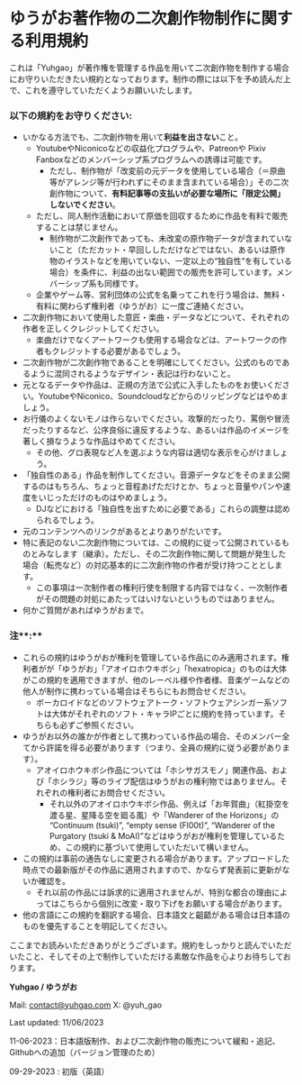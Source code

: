# ゆうがお著作物の二次創作物制作に関する利用規約

これは「Yuhgao」が著作権を管理する作品を用いて二次創作物を制作する場合にお守りいただきたい規約となっております。制作の際には以下を予め読んだ上で、これを遵守していただくようお願いいたします。

### 以下の規約をお守りください:

- いかなる方法でも、二次創作物を用いて**利益を出さない**こと。
    - YoutubeやNiconicoなどの収益化プログラムや、Patreonや Pixiv Fanboxなどのメンバーシップ系プログラムへの誘導は可能です。
        - ただし、制作物が「改変前の元データを使用している場合（＝原曲等がアレンジ等が行われずにそのまま含まれている場合）」その二次創作物について、**有料記事等の支払いが必要な場所に「限定公開」しないでください**。
    - ただし、同人制作活動において原価を回収するために作品を有料で販売することは禁じません。
        - 制作物が二次創作であっても、未改変の原作物データが含まれていないこと（ただカット・早回ししただけなどではない、あるいは原作物のイラストなどを用いていない、一定以上の“独自性“を有している場合）を条件に、利益の出ない範囲での販売を許可しています。メンバーシップ系も同様です。
    - 企業やゲーム等、営利団体の公式を名乗ってこれを行う場合は、無料・有料に関わらず権利者（ゆうがお）に一度ご連絡ください。
- 二次創作物において使用した意匠・楽曲・データなどについて、それぞれの作者を正しくクレジットしてください。
    - 楽曲だけでなくアートワークも使用する場合などは、アートワークの作者もクレジットする必要があるでしょう。
- 二次創作物が二次創作物であることを明確にしてください。公式のものであるように混同されるようなデザイン・表記は行わないこと。
- 元となるデータや作品は、正規の方法で公式に入手したものをお使いください。YoutubeやNiconico、Soundcloudなどからのリッピングなどはやめましょう。
- お行儀のよくないモノは作らないでください。攻撃的だったり、罵倒や冒涜だったりするなど、公序良俗に違反するような、あるいは作品のイメージを著しく損なうような作品はやめてください。
    - その他、グロ表現など人を選ぶような内容は適切な表示を心がけましょう。
- 「独自性のある」作品を制作してください。音源データなどをそのまま公開するのはもちろん、ちょっと音程あげただけとか、ちょっと音量やパンや速度をいじっただけのものはやめましょう。
    - DJなどにおける「独自性を出すために必要である」これらの調整は認められるでしょう。
- 元のコンテンツへのリンクがあるとよりありがたいです。
- 特に表記のない二次創作物については、この規約に従って公開されているものとみなします（継承）。ただし、その二次創作物に関して問題が発生した場合（転売など）の対応基本的に二次創作物の作者が受け持つこととします。
    - この事項は一次制作者の権利行使を制限する内容ではなく、一次制作者がその問題の対処にあたってはいけないというものではありません。
- 何かご質問があればゆうがおまで。

### 注**:**

- これらの規約はゆうがおが権利を管理している作品にのみ適用されます。権利者がが「ゆうがお」「アオイロホウキボシ」「hexatropica」のものは大体がこの規約を適用できますが、他のレーベル様や作者様、音楽ゲームなどの他人が制作に携わっている場合はそちらにもお問合せください。
    - ボーカロイドなどのソフトウェアトーク・ソフトウェアシンガー系ソフトは大体がそれぞれのソフト・キャラIPごとに規約を持っています。そちらも必ずご参照ください。
- ゆうがお以外の誰かが作者として携わっている作品の場合、そのメンバー全てから許諾を得る必要があります（つまり、全員の規約に従う必要があります）。
    - アオイロホウキボシ作品については「ホシサガスモノ」関連作品、および「ホシラジ」等のライブ配信はゆうがおの権利物ではありません。それぞれの権利者にお問合せください。
        - それ以外のアオイロホウキボシ作品、例えば「お年賀曲」（紅掛空を渡る星、星降る空を廻る風）や「Wanderer of the Horizons」の “Continuum (tsuki)”, “empty sense (Fl00t)”, “Wanderer of the Purgatory (tsuki & MoAI)”などはゆうがおが権利を管理しているため、この規約に基づいて使用していただいて構いません。
- この規約は事前の通告なしに変更される場合があります。アップロードした時点での最新版がその作品に適用されますので、かならず発表前に更新がないか確認を。
    - それ以前の作品には訴求的に適用されませんが、特別な都合の理由によってはこちらから個別に改変・取り下げをお願いする場合があります。
- 他の言語にこの規約を翻訳する場合、日本語文と齟齬がある場合は日本語のものを優先することを明記してください。

ここまでお読みいただきありがとうございます。規約をしっかりと読んでいただいたこと、そしてその上で制作していただける素敵な作品を心よりお待ちしております。

**Yuhgao / ゆうがお**

Mail: contact@yuhgao.com
X: @yuh_gao

Last updated: 11/06/2023

11-06-2023：日本語版制作、および二次創作物の販売について緩和・追記、Githubへの追加（バージョン管理のため）

09-29-2023 : 初版（英語）